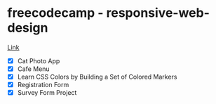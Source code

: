 # freecodecamp - responsive-web-design

[Link](https://www.freecodecamp.org/learn/2022/responsive-web-design/)

- [x] Cat Photo App
- [x] Cafe Menu
- [x] Learn CSS Colors by Building a Set of Colored Markers
- [x] Registration Form
- [x] Survey Form Project
